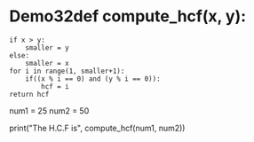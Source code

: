 # Demo32def compute_hcf(x, y):
 
    if x > y:
        smaller = y
    else:
        smaller = x
    for i in range(1, smaller+1):
        if((x % i == 0) and (y % i == 0)):
            hcf = i 
    return hcf
 
num1 = 25
num2 = 50
 
print("The H.C.F is", compute_hcf(num1, num2))
